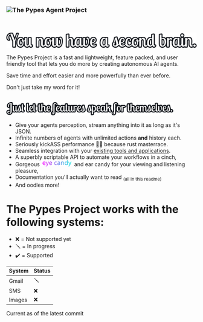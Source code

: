 <br>

### ![The Pypes Agent Project](documentation/readme-assets/banner.png)

<br>

<br>

<img src="documentation/readme-assets/ProductivityTools.png" alt="The ai agent platform for everyone" />

<br>

The Pypes Project is a fast and lightweight, feature packed, and user friendly tool that lets you do more by creating autonomous AI agents.

Save time and effort easier and more powerfully than ever before.

Don't just take my word for it!

<br>

<img src="documentation/readme-assets/Features.png" alt="Just let the features speak for themselves." height=35px>

- Give your agents perception, stream anything into it as long as it's JSON.
- Infinite numbers of agents with unlimited actions **and** history each.
- Seriously kickASS performance 🥾🤯 because rust masterrace.
- Seamless integration with your [existing tools and applications](#the-pypes-project-works-with-the-following-systems).
- A superbly scriptable API to automate your workflows in a cinch, 
- Gorgeous <img src="documentation/readme-assets/eyecandy.svg" height="16px" alt="eye candy"/> and ear candy for your viewing and listening pleasure,
- Documentation you'll actually want to read <sub>(all in this readme)</sub>
- And oodles more!

# The Pypes Project works with the following systems:
- :x: = Not supported yet
- :screwdriver: = In progress
- :heavy_check_mark: = Supported
 
| System | Status           |
|--------|------------------|
|Gmail   |:screwdriver:     |
|SMS     |:x:               |
|Images  |:x:               |

Current as of the latest commit